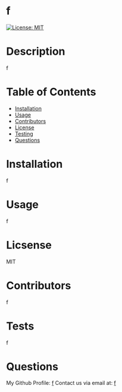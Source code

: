 
# f

  [![License: MIT](https://img.shields.io/badge/License-MIT-yellow.svg)](https://opensource.org/licenses/MIT)
  # Description
  f

  # Table of Contents
  - [Installation](#installation)
  - [Usage](#usage)
  - [Contributors](#contributors)
  - [License](#licsense)
  - [Testing](#tests)
  - [Questions](#questions)
  

  # Installation 
  f

  # Usage
  f

  # Licsense
  MIT

  # Contributors
  f

  # Tests
  f


  # Questions
  My Github Profile: [f](https://github.com/f)
  Contact us via email at: [f](mailto:f)
  